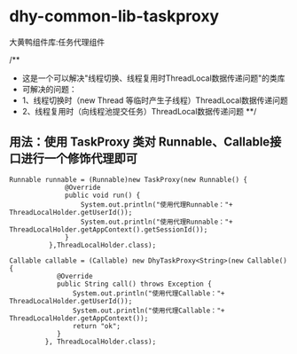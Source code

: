 # dhy-common-lib-taskproxy
大黄鸭组件库:任务代理组件

/**
 * 这是一个可以解决"线程切换、线程复用时ThreadLocal数据传递问题"的类库
 * 可解决的问题：
 * 1、线程切换时（new Thread 等临时产生子线程）ThreadLocal数据传递问题
 * 2、线程复用时（向线程池提交任务）ThreadLocal数据传递问题
 **/

## 用法：使用 TaskProxy 类对 Runnable、Callable接口进行一个修饰代理即可
    
    Runnable runnable = (Runnable)new TaskProxy(new Runnable() {
                  @Override
                  public void run() {
                      System.out.println("使用代理Runnable："+ ThreadLocalHolder.getUserId());
                      System.out.println("使用代理Runnable："+ ThreadLocalHolder.getAppContext().getSessionId());
                  }
              },ThreadLocalHolder.class);
    
    Callable callable = (Callable) new DhyTaskProxy<String>(new Callable() {
                @Override
                public String call() throws Exception {
                    System.out.println("使用代理Callable："+ ThreadLocalHolder.getUserId());
                    System.out.println("使用代理Callable："+ ThreadLocalHolder.getAppContext());
                    return "ok";
                }
             }, ThreadLocalHolder.class);
             

